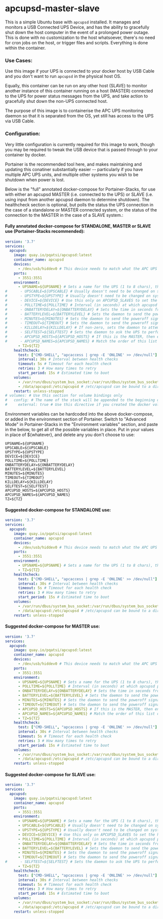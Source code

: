 # apcupsd-master-slave
This is a simple Ubuntu base with <code>apcupsd</code> installed. It manages and monitors a USB Connected UPS Device, and has the ability to gracefully shut down the host computer in the event of a prolonged power outage.  This is done with no customization to the host whatsoever, there's no need for cron jobs on the host, or trigger files and scripts.  Everything is done within the container.

### Use Cases:
Use this image if your UPS is connected to your docker host by USB Cable and you don't want to run <code>apcupsd</code> in the physical host OS.

Equally, this container can be run on any other host (SLAVE) to monitor another instance of this container running on a host (MASTER) connected to the UPS for power status messages from the UPS, and take action to gracefully shut down the non-UPS connected host.

The purpose of this image is to containerise the APC UPS monitoring daemon so that it is separated from the OS, yet still has access to the UPS via USB Cable.  

### Configuration:

Very little configuration is currently required for this image to work, though you may be required to tweak the USB device that is passed through to your container by docker.

Portainer is the recommended tool here, and makes maintaining and updating this conatiner substantially easier -- particularly if you have multiple APC UPS units, and multiple other systems you wish to be shutdown when power is lost.

Below is the "full" annotated docker-compose for Portainer-Stacks, for use with either an apcupsd MASTER (i.e. connected to the UPS) or SLAVE (i.e. using input from another apcupsd daemon to determine shutdown). The healthcheck section is optional, but polls the status the UPS connection in the case of a standalone or MASTER connected system, or the status of the connection to the MASTER in the case of a SLAVE system.:

#### Fully annotated docker-compose for STANDALONE, MASTER or SLAVE use (Portainer-Stacks recommended):

```yml
version: '3.7'
services:
  apcupsd:
    image: quay.io/pqatsi/apcupsd:latest
    container_name: apcupsd
    devices:
      - /dev/usb/hiddev0 # This device needs to match what the APC UPS on your APCUPSD_MASTER system uses -- Comment out this section on APCUPSD_SLAVES
    ports:
      - 3551:3551
    environment:
      - UPSNAME=${UPSNAME} # Sets a name for the UPS (1 to 8 chars), that will be used by System Tray notifications, apcupsd-cgi and Grafana dashboards
#      - UPSCABLE=${UPSCABLE} # Usually doesn't need to be changed on system connected to UPS. (default=usb) On APCUPSD_SLAVES set the value to ether
#      - UPSTYPE=${UPSTYPE} # Usually doesn't need to be changed on system connected to UPS. (default=usb) On APCUPSD_SLAVES set the value to net
#      - DEVICE=${DEVICE} # Use this only on APCUPSD_SLAVES to set the hostname or IP address of the APCUPSD_MASTER with the listening port (:3551)
#      - POLLTIME=${POLLTIME} # Interval (in seconds) at which apcupsd polls the UPS for status (default=60)
#      - ONBATTERYDELAY=${ONBATTERYDELAY} # Sets the time in seconds from when a power failure is detected until an onbattery event is initiated (default=6)
#      - BATTERYLEVEL=${BATTERYLEVEL} # Sets the daemon to send the poweroff signal when the UPS reports a battery level of x% or less (default=5)
#      - MINUTES=${MINUTES} # Sets the daemon to send the poweroff signal when the UPS has x minutes or less remaining power (default=5)
#      - TIMEOUT=${TIMEOUT} # Sets the daemon to send the poweroff signal when the UPS has been ON battery power for x seconds (default=0)
#      - KILLDELAY=${KILLDELAY} # If non-zero, sets the daemon to attempt to turn the UPS off x seconds after sending a shutdown request (default=0)
#      - SELFTEST=${SELFTEST} # Sets the daemon to ask the UPS to perform a self test every x hours (default=336)
#      - APCUPSD_HOSTS=${APCUPSD_HOSTS} # If this is the MASTER, then enter the APUPSD_HOSTS list here, including this system (space separated)
#      - APCUPSD_NAMES=${APCUPSD_NAMES} # Match the order of this list one-to-one to APCUPSD_HOSTS list, including this system (space separated)
      - TZ=${TZ}
    healthcheck:
      test: ["CMD-SHELL", "apcaccess | grep -E 'ONLINE' >> /dev/null"] # Command to check health
      interval: 30s # Interval between health checks
      timeout: 5s # Timeout for each health check
      retries: 3 # How many times to retry
      start_period: 15s # Estimated time to boot
    volumes:
      - /var/run/dbus/system_bus_socket:/var/run/dbus/system_bus_socket # Required to support host shutdown from the container
      - /data/apcupsd:/etc/apcupsd # /etc/apcupsd can be bound to a directory or a docker volume
    restart: unless-stopped
# volumes: # Use this section for volume bindings only
#   config: # The name of the stack will be appended to the beginning of this volume name, if the volume doesn't already exist
#     external: true # Use this directive if you created the docker volume in advance
```
Environment variables can be hardcoded into the above docker-compose, or added in the environment section of Portainer. Switch to "Advanced Mode" in Portainer-Stacks in the "Environment variables" section, and paste in the below, to get all of the possible variables in place. Put in your values in place of ${whatever}, and delete any you don't choose to use:

```console
UPSNAME=${UPSNAME}
UPSCABLE=${UPSCABLE}
UPSTYPE=${UPSTYPE}
DEVICE=${DEVICE}
POLLTIME=${POLLTIME} 
ONBATTERYDELAY=${ONBATTERYDELAY}
BATTERYLEVEL=${BATTERYLEVEL}
MINUTES=${MINUTES}
TIMEOUT=${TIMEOUT}
KILLDELAY=${KILLDELAY}
SELFTEST=${SELFTEST} 
APCUPSD_HOSTS=${APCUPSD_HOSTS}
APCUPSD_NAMES=${APCUPSD_NAMES}
TZ=${TZ}
```

#### Suggested docker-compose for STANDALONE use:

```yml
version: '3.7'
services:
  apcupsd:
    image: quay.io/pqatsi/apcupsd:latest
    container_name: apcupsd
    devices:
      - /dev/usb/hiddev0 # This device needs to match what the APC UPS on your STANDALONE system uses
    ports:
      - 3551:3551
    environment:
      - UPSNAME=${UPSNAME} # Sets a name for the UPS (1 to 8 chars), that will be used by System Tray notifications, apcupsd-cgi and Grafana dashboards
      - TZ=${TZ}
    healthcheck:
      test: ["CMD-SHELL", "apcaccess | grep -E 'ONLINE' >> /dev/null"] # Command to check health of UPS connection
      interval: 30s # Interval between health checks
      timeout: 5s # Timeout for each health check
      retries: 3 # How many times to retry
      start_period: 15s # Estimated time to boot
    volumes:
      - /var/run/dbus/system_bus_socket:/var/run/dbus/system_bus_socket # Required to support host shutdown from the container
      - /data/apcupsd:/etc/apcupsd # /etc/apcupsd can be bound to a directory or a docker volume
    restart: unless-stopped
```

#### Suggested docker-compose for MASTER use:

```yml
version: '3.7'
services:
  apcupsd:
    image: quay.io/pqatsi/apcupsd:latest
    container_name: apcupsd
    devices:
      - /dev/usb/hiddev0 # This device needs to match what the APC UPS on your APCUPSD_MASTER system uses
    ports:
      - 3551:3551
    environment:
      - UPSNAME=${UPSNAME} # Sets a name for the UPS (1 to 8 chars), that will be used by System Tray notifications, apcupsd-cgi and Grafana dashboards
      - POLLTIME=${POLLTIME} # Interval (in seconds) at which apcupsd polls the UPS for status (default=60)
      - ONBATTERYDELAY=${ONBATTERYDELAY} # Sets the time in seconds from when a power failure is detected until an onbattery event is initiated (default=6)
      - BATTERYLEVEL=${BATTERYLEVEL} # Sets the daemon to send the poweroff signal when the UPS reports a battery level of x% or less (default=5)
      - MINUTES=${MINUTES} # Sets the daemon to send the poweroff signal when the UPS has x minutes or less remaining power (default=5)
      - TIMEOUT=${TIMEOUT} # Sets the daemon to send the poweroff signal when the UPS has been ON battery power for x seconds (default=0)
      - APCUPSD_HOSTS=${APCUPSD_HOSTS} # If this is the MASTER, then enter the APUPSD_HOSTS list here, including this system (space separated)
      - APCUPSD_NAMES=${APCUPSD_NAMES} # Match the order of this list one-to-one to APCUPSD_HOSTS list, including this system (space separated)
      - TZ=${TZ}
    healthcheck:
      test: ["CMD-SHELL", "apcaccess | grep -E 'ONLINE' >> /dev/null"] # Command to check health
      interval: 30s # Interval between health checks
      timeout: 5s # Timeout for each health check
      retries: 3 # How many times to retry
      start_period: 15s # Estimated time to boot
    volumes:
      - /var/run/dbus/system_bus_socket:/var/run/dbus/system_bus_socket # Required to support host shutdown from the container
      - /data/apcupsd:/etc/apcupsd # /etc/apcupsd can be bound to a directory or a docker volume
    restart: unless-stopped
```

#### Suggested docker-compose for SLAVE use:

```yml
version: '3.7'
services:
  apcupsd:
    image: quay.io/pqatsi/apcupsd:latest
    container_name: apcupsd
    ports:
      - 3551:3551
    environment:
      - UPSNAME=${UPSNAME} # Sets a name for the UPS (1 to 8 chars), that will be used by System Tray notifications, apcupsd-cgi and Grafana dashboards
      - UPSCABLE=${UPSCABLE} # Usually doesn't need to be changed on system connected to UPS. (default=usb) On APCUPSD_SLAVES set the value to ether
      - UPSTYPE=${UPSTYPE} # Usually doesn't need to be changed on system connected to UPS. (default=usb) On APCUPSD_SLAVES set the value to net
      - DEVICE=${DEVICE} # Use this only on APCUPSD_SLAVES to set the hostname or IP address of the APCUPSD_MASTER with the listening port (:3551)
      - POLLTIME=${POLLTIME} # Interval (in seconds) at which apcupsd polls the UPS for status (default=60)
      - ONBATTERYDELAY=${ONBATTERYDELAY} # Sets the time in seconds from when a power failure is detected until an onbattery event is initiated (default=6)
      - BATTERYLEVEL=${BATTERYLEVEL} # Sets the daemon to send the poweroff signal when the UPS reports a battery level of x% or less (default=5)
      - MINUTES=${MINUTES} # Sets the daemon to send the poweroff signal when the UPS has x minutes or less remaining power (default=5)
      - TIMEOUT=${TIMEOUT} # Sets the daemon to send the poweroff signal when the UPS has been ON battery power for x seconds (default=0)
#      - SELFTEST=${SELFTEST} # Sets the daemon to ask the UPS to perform a self test every x hours (default=336)
      - TZ=${TZ}
    healthcheck:
      test: ["CMD-SHELL", "apcaccess | grep -E 'ONLINE' >> /dev/null"] # Command to check health
      interval: 30s # Interval between health checks
      timeout: 5s # Timeout for each health check
      retries: 3 # How many times to retry
      start_period: 15s # Estimated time to boot
    volumes:
      - /var/run/dbus/system_bus_socket:/var/run/dbus/system_bus_socket # Required to support host shutdown from the container
      - /data/apcupsd:/etc/apcupsd # /etc/apcupsd can be bound to a directory or a docker volume
    restart: unless-stopped
```
